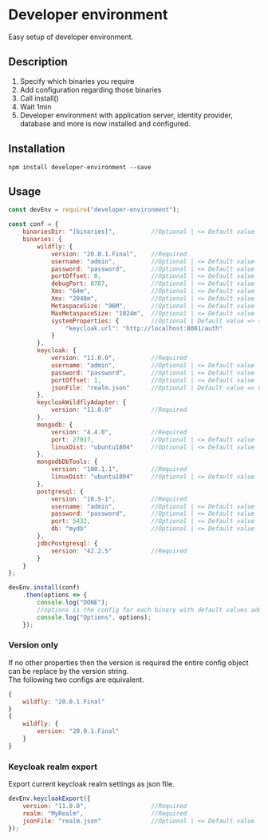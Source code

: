 # Developer environment
Easy setup of developer environment.

## Description
1. Specify which binaries you require
1. Add configuration regarding those binaries
1. Call install()
1. Wait 1min
1. Developer environment with application server, identity provider, database and more is now installed and configured.

## Installation
```
npm install developer-environment --save
```

## Usage
```javascript
const devEnv = require("developer-environment");

const conf = {
    binariesDir: "[binaries]",          //Optional | <= Default value
    binaries: {
        wildfly: {
            version: "20.0.1.Final",    //Required
            username: "admin",          //Optional | <= Default value
            password: "password",       //Optional | <= Default value
            portOffset: 0,              //Optional | <= Default value
            debugPort: 8787,            //Optional | <= Default value
            Xms: "64m",                 //Optional | <= Default value
            Xmx: "2048m",               //Optional | <= Default value
            MetaspaceSize: "96M",       //Optional | <= Default value
            MaxMetaspaceSize: "1024m",  //Optional | <= Default value
            systemProperties: {         //Optional | Default value => { }
                "keycloak.url": "http://localhost:8081/auth" 
            }
        },
        keycloak: {
            version: "11.0.0",          //Required
            username: "admin",          //Optional | <= Default value
            password: "password",       //Optional | <= Default value
            portOffset: 1,              //Optional | <= Default value
            jsonFile: "realm.json"      //Optional | Default value => null
        },
        keycloakWildflyAdapter: {
            version: "11.0.0"           //Required
        },   
        mongodb: {
            version: "4.4.0",           //Required
            port: 27017,                //Optional | <= Default value
            linuxDist: "ubuntu1804"     //Optional | <= Default value
        },
        mongodbDbTools: {
            version: "100.1.1",         //Required
            linuxDist: "ubuntu1804"     //Optional | <= Default value
        },
        postgresql: {
            version: "10.5-1",          //Required
            username: "admin",          //Optional | <= Default value
            password: "password",       //Optional | <= Default value
            port: 5432,                 //Optional | <= Default value
            db: "mydb"                  //Optional | <= Default value
        },
        jdbcPostgresql: {
            version: "42.2.5"           //Required
        }
    }
};

devEnv.install(conf)
    .then(options => {
        console.log("DONE");
        //options is the config for each binary with default values added.
        console.log("Options", options);
    });
```

### Version only
If no other properties then the version is required the entire config object can be replace by the version string.    
The following two configs are equivalent.
```javascript
{
    wildfly: "20.0.1.Final"
}
{
    wildfly: {
        version: "20.0.1.Final"
    }
}
```

### Keycloak realm export
Export current keycloak realm settings as json file.
```javascript
devEnv.keycloakExport({
    version: "11.0.0",                  //Required
    realm: "MyRealm",                   //Required
    jsonFile: "realm.json"              //Optional | <= Default value
});
```